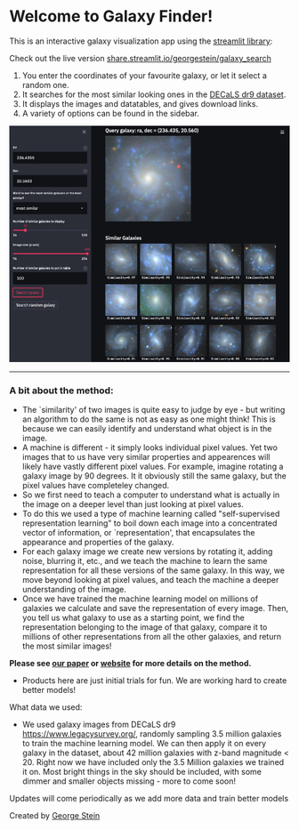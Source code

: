 # Welcome to Galaxy Finder!

This is an interactive galaxy visualization app using the [streamlit library](https://docs.streamlit.io/en/stable/):

Check out the live version [share.streamlit.io/georgestein/galaxy_search](https://share.streamlit.io/georgestein/galaxy_search/main/galaxy_search_app.py)

1. You enter the coordinates of your favourite galaxy, or let it select a random one.
2. It searches for the most similar looking ones in the [DECaLS dr9 dataset](https://www.legacysurvey.org/viewer).
3. It displays the images and datatables, and gives download links.
4. A variety of options can be found in the sidebar.

![alt text](image.png)

---
  
### A bit about the method: 
- The `similarity' of two images is quite easy to judge by eye - but writing an algorithm to do the same is not as easy as one might think! This is because we can easily identify and understand what object is in the image.                     
- A machine is different - it simply looks individual pixel values. Yet two images that to us have very similar properties and appearences will likely have vastly different pixel values. For example, imagine rotating a galaxy image by 90 degrees. It it obviously still the same galaxy, but the pixel values have completeley changed.                                       
- So we first need to teach a computer to understand what is actually in the image on a deeper level than just looking at pixel values.                                                                                                   
- To do this we used a type of machine learning called "self-supervised representation learning" to boil down each image into a concentrated vector of information, or `representation', that encapsulates the appearance and properties of the galaxy.
- For each galaxy image we create new versions by rotating it, adding noise, blurring it, etc., and we teach the machine to learn the same representation for all these versions of the same galaxy. In this way, we move beyond looking at pixel values, and teach the machine a deeper understanding of the image.
- Once we have trained the machine learning model on millions of galaxies we calculate and save the representation of every image. Then, you tell us what galaxy to use as a starting point, we find the representation belonging to the image of that galaxy, compare it to millions of other representations from all the other galaxies, and return the most similar images!

**Please see [our paper](https://arxiv.org/abs/2012.13083) or [website](https://portal.nersc.gov/project/dasrepo/self-supervised-learning-sdss/) for more details on the method.**

- Products here are just initial trials for fun. We are working hard to create better models!

What data we used:
- We used galaxy images from DECaLS dr9 https://www.legacysurvey.org/, randomly sampling 3.5 million galaxies to train the machine learning model. We can then apply it on every galaxy in the dataset, about 42 million galaxies with z-band magnitude < 20. Right now we have included only the 3.5 Million galaxies we trained it on. Most bright things in the sky should be included, with some dimmer and smaller objects missing - more to come soon!

Updates will come periodically as we add more data and train better models

Created by [George Stein](https://github.com/georgestein) 	    
